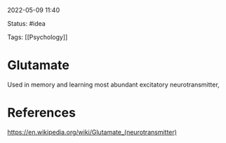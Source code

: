2022-05-09 11:40

Status: #idea

Tags: [[Psychology]]

# Glutamate
Used in memory and learning
most abundant excitatory neurotransmitter, 







# References
https://en.wikipedia.org/wiki/Glutamate_(neurotransmitter)

